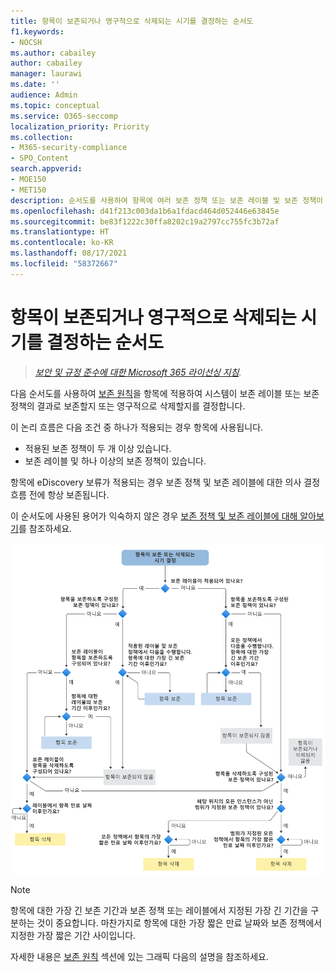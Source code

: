 ```yaml
---
title: 항목이 보존되거나 영구적으로 삭제되는 시기를 결정하는 순서도
f1.keywords:
- NOCSH
ms.author: cabailey
author: cabailey
manager: laurawi
ms.date: ''
audience: Admin
ms.topic: conceptual
ms.service: O365-seccomp
localization_priority: Priority
ms.collection:
- M365-security-compliance
- SPO_Content
search.appverid:
- MOE150
- MET150
description: 순서도를 사용하여 항목에 여러 보존 정책 또는 보존 레이블 및 보존 정책이 있는 경우 결과를 확인합니다.
ms.openlocfilehash: d41f213c003da1b6a1fdacd464d052446e63845e
ms.sourcegitcommit: be83f1222c30ffa8202c19a2797cc755fc3b72af
ms.translationtype: HT
ms.contentlocale: ko-KR
ms.lasthandoff: 08/17/2021
ms.locfileid: "58372667"
---
```

# <a name="flowchart-to-determine-when-an-item-will-be-retained-or-permanently-deleted"></a>항목이 보존되거나 영구적으로 삭제되는 시기를 결정하는 순서도

>*[보안 및 규정 준수에 대한 Microsoft 365 라이선싱 지침](/office365/servicedescriptions/microsoft-365-service-descriptions/microsoft-365-tenantlevel-services-licensing-guidance/microsoft-365-security-compliance-licensing-guidance).*

다음 순서도를 사용하여 [보존 원칙](retention.md#the-principles-of-retention-or-what-takes-precedence)을 항목에 적용하여 시스템이 보존 레이블 또는 보존 정책의 결과로 보존할지 또는 영구적으로 삭제할지를 결정합니다.

이 논리 흐름은 다음 조건 중 하나가 적용되는 경우 항목에 사용됩니다.

- 적용된 보존 정책이 두 개 이상 있습니다.
- 보존 레이블 및 하나 이상의 보존 정책이 있습니다.

항목에 eDiscovery 보류가 적용되는 경우 보존 정책 및 보존 레이블에 대한 의사 결정 흐름 전에 항상 보존됩니다.

이 순서도에 사용된 용어가 익숙하지 않은 경우 [보존 정책 및 보존 레이블에 대해 알아보기](retention.md)를 참조하세요.


   ![항목이 보존되거나 영구적으로 삭제되는 시기를 결정하는 순서도](../media/retention-flowchart.svg)

> [!NOTE]
> 항목에 대한 가장 긴 보존 기간과 보존 정책 또는 레이블에서 지정된 가장 긴 기간을 구분하는 것이 중요합니다. 마찬가지로 항목에 대한 가장 짧은 만료 날짜와 보존 정책에서 지정한 가장 짧은 기간 사이입니다.
> 
> 자세한 내용은 [보존 원칙](retention.md#the-principles-of-retention-or-what-takes-precedence) 섹션에 있는 그래픽 다음의 설명을 참조하세요.
